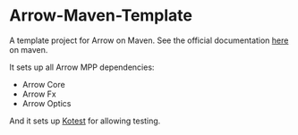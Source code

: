 # Arrow-Maven-Template

A template project for Arrow on Maven.
See the official documentation [here](https://kotlinlang.org/docs/maven.html) on maven.

It sets up all Arrow MPP dependencies: 
 - Arrow Core
 - Arrow Fx
 - Arrow Optics

And it sets up [Kotest](https://kotest.io/) for allowing testing.
